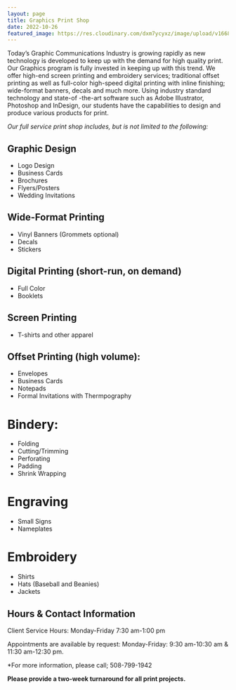 ```yaml
---
layout: page
title: Graphics Print Shop
date: 2022-10-26
featured_image: https://res.cloudinary.com/dxm7ycyxz/image/upload/v1668016923/2022/04/neven-krcmarek-V4EOZj7g1gw-unsplash-1_djzjjb.jpg
---
```



Today’s Graphic Communications Industry is growing rapidly as new technology is developed to keep up with the demand for high quality print. Our Graphics program is fully invested in keeping up with this trend. We offer high-end screen printing and embroidery services; traditional offset printing as well as full-color high-speed digital printing with inline finishing; wide-format banners, decals and much more. Using industry standard technology and state-of -the-art software such as Adobe Illustrator, Photoshop and InDesign, our students have the capabilities to design and produce various products for print.

*Our full service print shop includes, but is not limited to the following:*

## Graphic Design
- Logo Design
- Business Cards
- Brochures
- Flyers/Posters
- Wedding Invitations

## Wide-Format Printing
- Vinyl Banners (Grommets optional)
- Decals
- Stickers

## Digital Printing (short-run, on demand)
- Full Color
- Booklets

## Screen Printing
- T-shirts and other apparel

## Offset Printing (high volume):
- Envelopes
- Business Cards
- Notepads
- Formal Invitations with Thermpography

# Bindery: 
- Folding
- Cutting/Trimming
- Perforating
- Padding
- Shrink Wrapping

# Engraving
- Small Signs
- Nameplates

# Embroidery
- Shirts 
- Hats (Baseball and Beanies)
- Jackets

## Hours & Contact Information

Client Service Hours: Monday-Friday 7:30 am-1:00 pm

Appointments are available by request: Monday-Friday: 9:30 am-10:30 am & 11:30 am-12:30 pm.

*For more information, please call; 508-799-1942

**Please provide a two-week turnaround for all print projects.**